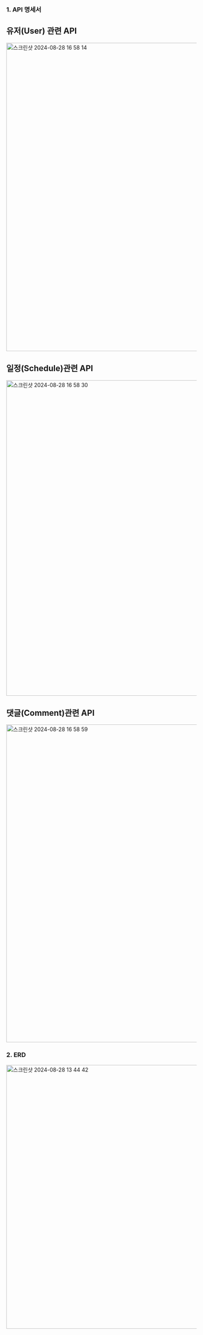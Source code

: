 ### 1. API 명세서

## 유저(User) 관련 API
<img width="816" alt="스크린샷 2024-08-28 16 58 14" src="https://github.com/user-attachments/assets/5f94cdc2-a5e0-468e-8e33-630848e378a2">

## 일정(Schedule)관련 API
<img width="835" alt="스크린샷 2024-08-28 16 58 30" src="https://github.com/user-attachments/assets/9e2876f8-bdf7-4a7a-9d87-9ab886e45865">

## 댓글(Comment)관련 API
<img width="841" alt="스크린샷 2024-08-28 16 58 59" src="https://github.com/user-attachments/assets/9af9fc19-84b5-4988-b083-98b9db314457">

### 2. ERD 
<img width="698" alt="스크린샷 2024-08-28 13 44 42" src="https://github.com/user-attachments/assets/d12e5c4c-e795-4c7c-a371-486ed1c3c653">

